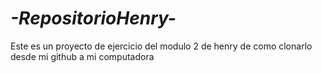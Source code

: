 # _-RepositorioHenry-_
Este es un proyecto de ejercicio del modulo 2 de henry de como clonarlo desde mi github a mi computadora
